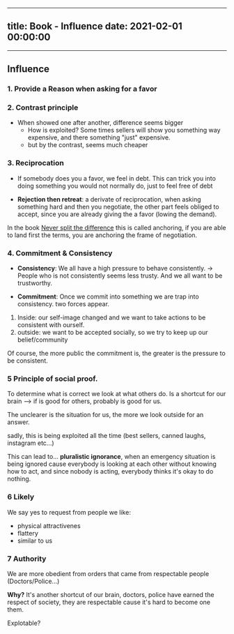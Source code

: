 
---
title: Book - Influence
date: 2021-02-01 00:00:00
---
---

## Influence

### 1. Provide a Reason when asking for a favor

### 2. Contrast principle

- When showed one after another, difference seems bigger 
	- How is exploited? Some times sellers will show you something way expensive, and there something "just" expensive.
	- but by the contrast, seems much cheaper


### 3. Reciprocation
- If somebody does you a favor, we feel in debt. This can trick you into doing something you would not normally do, just to feel free of debt

- **Rejection then retreat**: a derivate of reciprocation, when asking something hard and then you negotiate, the other part feels obliged to accept, since you are already giving the a favor (lowing the demand). 

In the book [Never split the difference](../never-split-the-difference) this is called anchoring, if you are able to land first the terms, you are anchoring the frame of negotiation.

### 4. Commitment & Consistency

- **Consistency**: We all have a high pressure to behave consistently. -> People who is not consistently seems less trusty. And we all want to be trustworthy.

- **Commitment**: Once we commit into something we are trap into consistency. two forces appear.

1. Inside: our self-image changed and we want to take actions to be consistent with ourself.
2. outside: we want to be accepted socially, so we try to keep up our belief/community

Of course, the more public the commitment is, the greater is the pressure to be consistent.

### 5 Principle of social proof.
To determine what is correct we look at what others do. Is a shortcut for our brain --> if is good for others, probably is good for us. 

The unclearer is the situation for us, the more we look outside for an answer.

sadly, this is being exploited all the time (best sellers, canned laughs, instagram etc...)

This can lead to... **pluralistic ignorance**, when an emergency situation is being ignored cause everybody is looking at each other without knowing how to act, and since nobody is acting, everybody thinks it's okay to do nothing.

### 6 Likely

We say yes to request from people we like:
- physical attractivenes
- flattery
- similar to us 

### 7 Authority

We are more obedient from orders that came from respectable people (Doctors/Police...)

**Why?** It's another shortcut of our brain, doctors, police have earned the respect of society, they are respectable cause it's hard to become one them.

Explotable?
